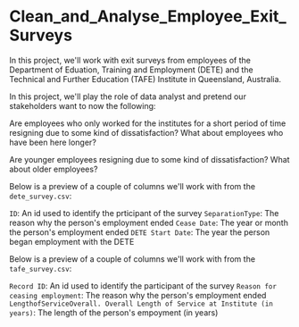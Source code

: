 # Clean_and_Analyse_Employee_Exit_Surveys
In this project, we'll work with exit surveys from employees of the Department of Eduation, Training and Employment (DETE) and the Technical and Further Education (TAFE) Institute in Queensland, Australia.

In this project, we'll play the role of data analyst and pretend our stakeholders want to now the following:

Are employees who only worked for the institutes for a short period of time resigning due to some kind of dissatisfaction? What about employees who have been here longer?

Are younger employees resigning due to some kind of dissatisfaction? What about older employees?

Below is a preview of a couple of columns we'll work with from the `dete_survey.csv`:

`ID`: An id used to identify the prticipant of the survey
`SeparationType`: The reason why the person's employment ended
`Cease Date`: The year or month the person's employment ended
`DETE Start Date`: The year the person began employment with the DETE

Below is a preview of a couple of columns we'll work with from the `tafe_survey.csv`:

`Record ID`: An id used to identify the participant of the survey
`Reason for ceasing employment`: The reason why the person's employment ended
`LengthofServiceOverall. Overall Length of Service at Institute (in years)`: The length of the person's empoyment (in years)
